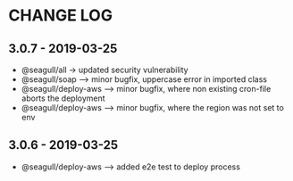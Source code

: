 # CHANGE LOG

## 3.0.7 - 2019-03-25

- @seagull/all -> updated security vulnerability
- @seagull/soap --> minor bugfix, uppercase error in imported class
- @seagull/deploy-aws --> minor bugfix, where non existing cron-file aborts the deployment
- @seagull/deploy-aws --> minor bugfix, where the region was not set to env

## 3.0.6 - 2019-03-25

- @seagull/deploy-aws --> added e2e test to deploy process

